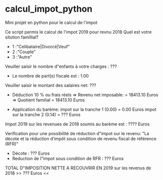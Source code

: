 # calcul_impot_python
Mini projet en python pour le calcul de l'impot

Ce script permis le calcul de l'impot 2019 pour revnu 2018
Quel est votre sitution famillial? 
- 1 :"Celibataire|Divorcé|Veuf"  
- 2 :"Couple" 
- 3 :"Autre" 

Veuiller saisir le nombre d"enfants à votre charges : ???
* Le nombre de part(s) fiscale est : 1.00

Veuiller saisir le montant des salaires net: ???
* Déduction 10 % ou frais réels
=> Revenu net imposable: = 18413.10 Euros
=> Quotient familial = 18413.10 Euros

* Application du barème:
impot sur la tranche 1 (0.00) = 0.00 Euros
impot sur la tranche 2 (0.14) = ??? Euros

Impot 2019 sur les revenues de 2018 soumis au barème est : ???? Euros

Verification pour une possibilité de réduction d"impot sur le revenu:  "La décote et la réduction d’impôt sous condition de revenu fiscal de référence (RFR)"
* Décote : ??? Euros
* Reduction de l"impot sous condition de RFR : ??? Euros

TOTAL D"IMPOSITION NETTE  A RECOUVRIR EN 2019 sur les revenus de 2018 >> ??? Euros <<
